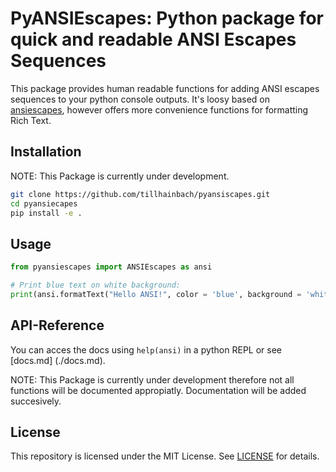 PyANSIEscapes: Python package for quick and readable ANSI Escapes Sequences
=========================================================================

This package provides human readable functions for adding ANSI escapes sequences to your python console outputs.
It's loosy based on [ansiescapes](https://github.com/kodie/ansiescapes), however offers more convenience functions
for formatting Rich Text.

Installation
-----------
NOTE: This Package is currently under development.

```zsh
git clone https://github.com/tillhainbach/pyansiscapes.git
cd pyansiecapes
pip install -e .
```

Usage
------------
```python
from pyansiescapes import ANSIEscapes as ansi

# Print blue text on white background:
print(ansi.formatText("Hello ANSI!", color = 'blue', background = 'white'))

```

API-Reference
--------------
You can acces the docs using `help(ansi)` in a python REPL or see [docs.md] (./docs.md).

NOTE: This Package is currently under development therefore not all functions will be documented appropiatly.
Documentation will be added succesively.

License
--------------

This repository is licensed under the MIT License. See [LICENSE](./LICENSE) for details.


